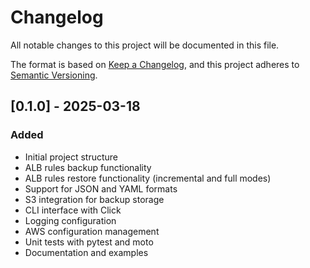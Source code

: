 # Changelog

All notable changes to this project will be documented in this file.

The format is based on [Keep a Changelog](https://keepachangelog.com/en/1.0.0/),
and this project adheres to [Semantic Versioning](https://semver.org/spec/v2.0.0.html).

## [0.1.0] - 2025-03-18

### Added
- Initial project structure
- ALB rules backup functionality
- ALB rules restore functionality (incremental and full modes)
- Support for JSON and YAML formats
- S3 integration for backup storage
- CLI interface with Click
- Logging configuration
- AWS configuration management
- Unit tests with pytest and moto
- Documentation and examples